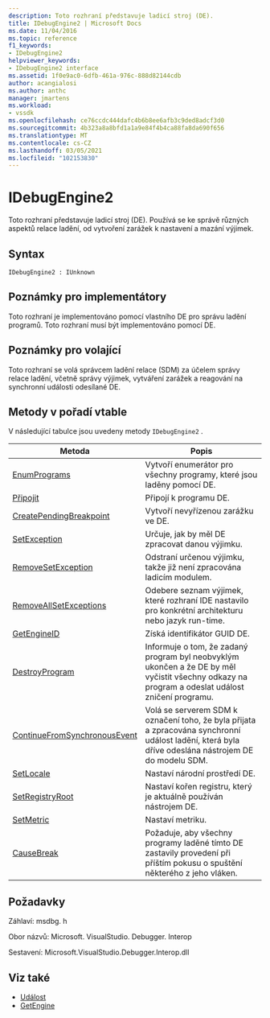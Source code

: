 ```yaml
---
description: Toto rozhraní představuje ladicí stroj (DE).
title: IDebugEngine2 | Microsoft Docs
ms.date: 11/04/2016
ms.topic: reference
f1_keywords:
- IDebugEngine2
helpviewer_keywords:
- IDebugEngine2 interface
ms.assetid: 1f0e9ac0-6dfb-461a-976c-888d82144cdb
author: acangialosi
ms.author: anthc
manager: jmartens
ms.workload:
- vssdk
ms.openlocfilehash: ce76ccdc444dafc4b6b8ee6afb3c9ded8adcf3d0
ms.sourcegitcommit: 4b323a8a8bfd1a1a9e84f4b4ca88fa8da690f656
ms.translationtype: MT
ms.contentlocale: cs-CZ
ms.lasthandoff: 03/05/2021
ms.locfileid: "102153830"
---
```

# <a name="idebugengine2"></a>IDebugEngine2
Toto rozhraní představuje ladicí stroj (DE). Používá se ke správě různých aspektů relace ladění, od vytvoření zarážek k nastavení a mazání výjimek.

## <a name="syntax"></a>Syntax

```
IDebugEngine2 : IUnknown
```

## <a name="notes-for-implementers"></a>Poznámky pro implementátory
 Toto rozhraní je implementováno pomocí vlastního DE pro správu ladění programů. Toto rozhraní musí být implementováno pomocí DE.

## <a name="notes-for-callers"></a>Poznámky pro volající
 Toto rozhraní se volá správcem ladění relace (SDM) za účelem správy relace ladění, včetně správy výjimek, vytváření zarážek a reagování na synchronní události odesílané DE.

## <a name="methods-in-vtable-order"></a>Metody v pořadí vtable
 V následující tabulce jsou uvedeny metody `IDebugEngine2` .

|Metoda|Popis|
|------------|-----------------|
|[EnumPrograms](../../../extensibility/debugger/reference/idebugengine2-enumprograms.md)|Vytvoří enumerátor pro všechny programy, které jsou laděny pomocí DE.|
|[Připojit](../../../extensibility/debugger/reference/idebugengine2-attach.md)|Připojí k programu DE.|
|[CreatePendingBreakpoint](../../../extensibility/debugger/reference/idebugengine2-creatependingbreakpoint.md)|Vytvoří nevyřízenou zarážku ve DE.|
|[SetException](../../../extensibility/debugger/reference/idebugengine2-setexception.md)|Určuje, jak by měl DE zpracovat danou výjimku.|
|[RemoveSetException](../../../extensibility/debugger/reference/idebugengine2-removesetexception.md)|Odstraní určenou výjimku, takže již není zpracována ladicím modulem.|
|[RemoveAllSetExceptions](../../../extensibility/debugger/reference/idebugengine2-removeallsetexceptions.md)|Odebere seznam výjimek, které rozhraní IDE nastavilo pro konkrétní architekturu nebo jazyk run-time.|
|[GetEngineID](../../../extensibility/debugger/reference/idebugengine2-getengineid.md)|Získá identifikátor GUID DE.|
|[DestroyProgram](../../../extensibility/debugger/reference/idebugengine2-destroyprogram.md)|Informuje o tom, že zadaný program byl neobvyklým ukončen a že DE by měl vyčistit všechny odkazy na program a odeslat událost zničení programu.|
|[ContinueFromSynchronousEvent](../../../extensibility/debugger/reference/idebugengine2-continuefromsynchronousevent.md)|Volá se serverem SDM k označení toho, že byla přijata a zpracována synchronní událost ladění, která byla dříve odeslána nástrojem DE do modelu SDM.|
|[SetLocale](../../../extensibility/debugger/reference/idebugengine2-setlocale.md)|Nastaví národní prostředí DE.|
|[SetRegistryRoot](../../../extensibility/debugger/reference/idebugengine2-setregistryroot.md)|Nastaví kořen registru, který je aktuálně používán nástrojem DE.|
|[SetMetric](../../../extensibility/debugger/reference/idebugengine2-setmetric.md)|Nastaví metriku.|
|[CauseBreak](../../../extensibility/debugger/reference/idebugengine2-causebreak.md)|Požaduje, aby všechny programy laděné tímto DE zastavily provedení při příštím pokusu o spuštění některého z jeho vláken.|

## <a name="requirements"></a>Požadavky
 Záhlaví: msdbg. h

 Obor názvů: Microsoft. VisualStudio. Debugger. Interop

 Sestavení: Microsoft.VisualStudio.Debugger.Interop.dll

## <a name="see-also"></a>Viz také
- [Událost](../../../extensibility/debugger/reference/idebugeventcallback2-event.md)
- [GetEngine](../../../extensibility/debugger/reference/idebugenginecreateevent2-getengine.md)
